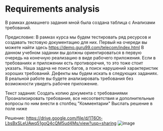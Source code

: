 # Requirements analysis

В рамках домашнего задания мной была создана таблица с Анализами требований.

Предисловие: В рамках курса мы будем тестировать ряд ресурсов и создавать тестовую документацию для них. Первый на очереди вы можете найти здесь https://demo.guru99.com/telecom/index.html
В данном учебном задании вы должны ориентироваться в первую очередь на конечную реализацию в виде рабочего приложения. Если в требованиях и приложении есть противоречия, то это тоже стоит указать. Наша задача не поиск багов, а поиск нарушений характеристик хороших требований. Дефекты мы будем искать в следующих заданиях. В реальной работе вы будете анализировать требования без возможности увидеть рабочее приложение.

Текст задания:
Создать копию документа с требованиями Проанализировать требования, все несоответствия и дополнительные вопросы по ним внести в столбец "Комментарии" Выслать решение в поле ниже 

Решение: https://drive.google.com/file/d/1T6Ot-LbsBxSLeUAwq51goQ4cQM5ud4Ms/view?usp=sharing
![image](https://github.com/vdruda/Requirements_analysis/assets/141385609/0e099996-33fd-4727-817f-9fcb90d9b153)
